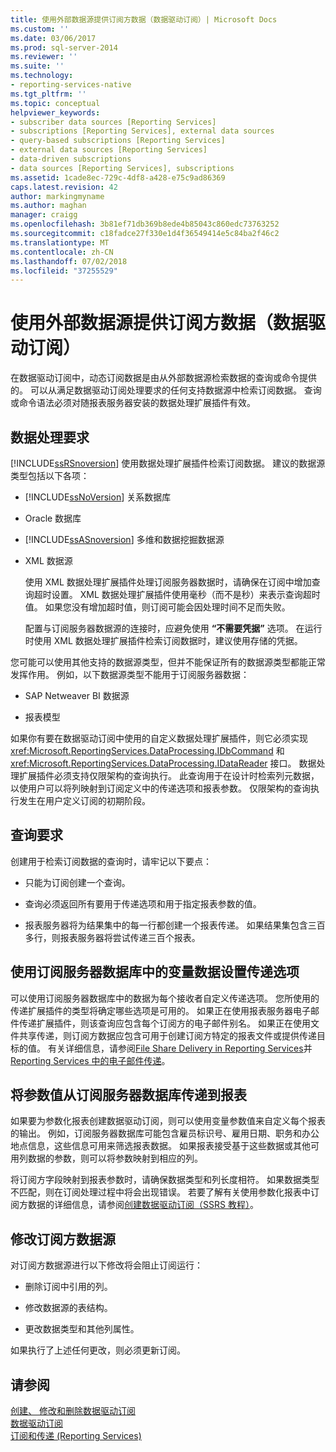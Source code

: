 ```yaml
---
title: 使用外部数据源提供订阅方数据（数据驱动订阅）| Microsoft Docs
ms.custom: ''
ms.date: 03/06/2017
ms.prod: sql-server-2014
ms.reviewer: ''
ms.suite: ''
ms.technology:
- reporting-services-native
ms.tgt_pltfrm: ''
ms.topic: conceptual
helpviewer_keywords:
- subscriber data sources [Reporting Services]
- subscriptions [Reporting Services], external data sources
- query-based subscriptions [Reporting Services]
- external data sources [Reporting Services]
- data-driven subscriptions
- data sources [Reporting Services], subscriptions
ms.assetid: 1cade8ec-729c-4df8-a428-e75c9ad86369
caps.latest.revision: 42
author: markingmyname
ms.author: maghan
manager: craigg
ms.openlocfilehash: 3b81ef71db369b8ede4b85043c860edc73763252
ms.sourcegitcommit: c18fadce27f330e1d4f36549414e5c84ba2f46c2
ms.translationtype: MT
ms.contentlocale: zh-CN
ms.lasthandoff: 07/02/2018
ms.locfileid: "37255529"
---
```

# <a name="use-an-external-data-source-for-subscriber-data-data-driven-subscription"></a>使用外部数据源提供订阅方数据（数据驱动订阅）
  在数据驱动订阅中，动态订阅数据是由从外部数据源检索数据的查询或命令提供的。 可以从满足数据驱动订阅处理要求的任何支持数据源中检索订阅数据。 查询或命令语法必须对随报表服务器安装的数据处理扩展插件有效。  
  
## <a name="data-processing-requirements"></a>数据处理要求  
 [!INCLUDE[ssRSnoversion](../../includes/ssrsnoversion-md.md)] 使用数据处理扩展插件检索订阅数据。 建议的数据源类型包括以下各项：  
  
-   [!INCLUDE[ssNoVersion](../../includes/ssnoversion-md.md)] 关系数据库  
  
-   Oracle 数据库  
  
-   [!INCLUDE[ssASnoversion](../../includes/ssasnoversion-md.md)] 多维和数据挖掘数据源  
  
-   XML 数据源  
  
     使用 XML 数据处理扩展插件处理订阅服务器数据时，请确保在订阅中增加查询超时设置。 XML 数据处理扩展插件使用毫秒（而不是秒）来表示查询超时值。 如果您没有增加超时值，则订阅可能会因处理时间不足而失败。  
  
     配置与订阅服务器数据源的连接时，应避免使用 **“不需要凭据”** 选项。 在运行时使用 XML 数据处理扩展插件检索订阅数据时，建议使用存储的凭据。  
  
 您可能可以使用其他支持的数据源类型，但并不能保证所有的数据源类型都能正常发挥作用。 例如，以下数据源类型不能用于订阅服务器数据：  
  
-   SAP Netweaver BI 数据源  
  
-   报表模型  
  
 如果你有要在数据驱动订阅中使用的自定义数据处理扩展插件，则它必须实现 <xref:Microsoft.ReportingServices.DataProcessing.IDbCommand> 和 <xref:Microsoft.ReportingServices.DataProcessing.IDataReader> 接口。 数据处理扩展插件必须支持仅限架构的查询执行。 此查询用于在设计时检索列元数据，以使用户可以将列映射到订阅定义中的传递选项和报表参数。 仅限架构的查询执行发生在用户定义订阅的初期阶段。  
  
## <a name="query-requirements"></a>查询要求  
 创建用于检索订阅数据的查询时，请牢记以下要点：  
  
-   只能为订阅创建一个查询。  
  
-   查询必须返回所有要用于传递选项和用于指定报表参数的值。  
  
-   报表服务器将为结果集中的每一行都创建一个报表传递。 如果结果集包含三百多行，则报表服务器将尝试传递三百个报表。  
  
## <a name="setting-delivery-options-using-variable-data-from-a-subscriber-database"></a>使用订阅服务器数据库中的变量数据设置传递选项  
 可以使用订阅服务器数据库中的数据为每个接收者自定义传递选项。 您所使用的传递扩展插件的类型将确定哪些选项是可用的。 如果正在使用报表服务器电子邮件传递扩展插件，则该查询应包含每个订阅方的电子邮件别名。 如果正在使用文件共享传递，则订阅方数据应包含可用于创建订阅方特定的报表文件或提供传递目标的值。 有关详细信息，请参阅[File Share Delivery in Reporting Services](file-share-delivery-in-reporting-services.md)并[Reporting Services 中的电子邮件传递](e-mail-delivery-in-reporting-services.md)。  
  
## <a name="passing-parameter-values-from-the-subscriber-database-to-the-report"></a>将参数值从订阅服务器数据库传递到报表  
 如果要为参数化报表创建数据驱动订阅，则可以使用变量参数值来自定义每个报表的输出。 例如，订阅服务器数据库可能包含雇员标识号、雇用日期、职务和办公地点信息，这些信息可用来筛选报表数据。 如果报表接受基于这些数据或其他可用列数据的参数，则可以将参数映射到相应的列。  
  
 将订阅方字段映射到报表参数时，请确保数据类型和列长度相符。 如果数据类型不匹配，则在订阅处理过程中将会出现错误。 若要了解有关使用参数化报表中订阅方数据的详细信息，请参阅[创建数据驱动订阅（SSRS 教程）](../create-a-data-driven-subscription-ssrs-tutorial.md)。  
  
## <a name="modifying-the-subscriber-data-source"></a>修改订阅方数据源  
 对订阅方数据源进行以下修改将会阻止订阅运行：  
  
-   删除订阅中引用的列。  
  
-   修改数据源的表结构。  
  
-   更改数据类型和其他列属性。  
  
 如果执行了上述任何更改，则必须更新订阅。  
  
## <a name="see-also"></a>请参阅  
 [创建、 修改和删除数据驱动订阅](data-driven-subscriptions.md)   
 [数据驱动订阅](data-driven-subscriptions.md)   
 [订阅和传递 (Reporting Services)](subscriptions-and-delivery-reporting-services.md)  
  
  
